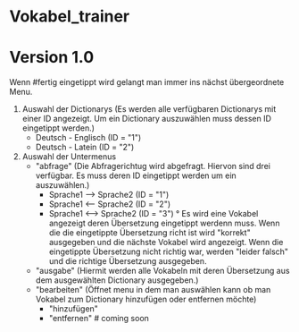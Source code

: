 # Vokabel_trainer
# Version 1.0

Wenn #fertig eingetippt wird gelangt man immer ins nächst übergeordnete Menu.

1. Auswahl der Dictionarys (Es werden alle verfügbaren Dictionarys mit einer ID angezeigt. Um ein Dictionary auszuwählen muss dessen ID 
				eingetippt werden.)
	* Deutsch - Englisch (ID = "1")
	* Deutsch - Latein (ID = "2")
2. Auswahl der Untermenus
	- "abfrage" (Die Abfragerichtug wird abgefragt. Hiervon sind drei verfügbar. Es muss deren ID eingetippt werden um ein
		     auszuwählen.)
		* Sprache1 --> Sprache2 (ID = "1")
		* Sprache1 <-- Sprache2 (ID = "2")
		* Sprache1 <--> Sprache2 (ID = "3")
			° Es wird eine Vokabel angezeigt deren Übersetzung eingetippt werdenn muss. Wenn die die eingetippte Übersetzung richt 				 ist wird "korrekt" ausgegeben und die nächste Vokabel wird angezeigt. Wenn die eingetippte Übersetzung nicht richtig 				war, werden "leider falsch" und die richtige Übersetzung ausgegeben.
	- "ausgabe" (Hiermit werden alle Vokabeln mit deren Übersetzung aus dem ausgewählten Dictionary ausgegeben.)
	- "bearbeiten" (Öffnet menu in dem man auswählen kann ob man Vokabel zum Dictionary hinzufügen oder entfernen möchte)
		* "hinzufügen"
		* "entfernen" # coming soon

